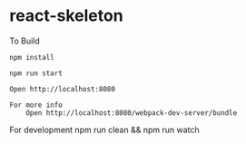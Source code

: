 # react-skeleton

To Build 

	npm install

	npm run start

	Open http://localhost:8080

	For more info
		Open http://localhost:8080/webpack-dev-server/bundle


For development
	npm run clean && npm run watch